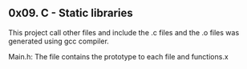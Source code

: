 ## 0x09. C - Static libraries


This project call other files and include the .c files and the .o files was generated using gcc compiler.


Main.h: The file contains the prototype to each file and functions.x